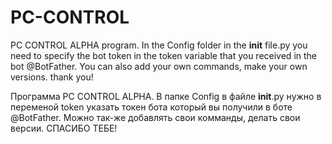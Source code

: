 # PC-CONTROL

PC CONTROL ALPHA program. In the Config folder in the __init__ file.py you need to specify the bot token in the token variable that you received in the bot @BotFather. You can also add your own commands, make your own versions. thank you!

Программа PC CONTROL ALPHA. В папке Config в файле __init__.py нужно в переменой token указать токен бота который вы получили в боте @BotFather. Можно так-же добавлять свои комманды, делать свои версии. СПАСИБО ТЕБЕ!
